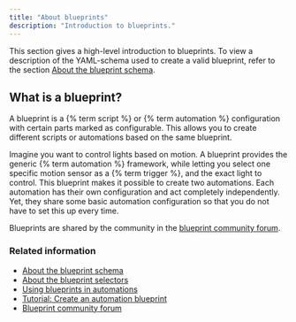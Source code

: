 ```yaml
---
title: "About blueprints"
description: "Introduction to blueprints."
---
```


This section gives a high-level introduction to blueprints. To view a description of the YAML-schema used to create a valid blueprint, refer to the section [About the blueprint schema](/docs/blueprint/schema/).

## What is a blueprint?

A blueprint is a {% term script %} or {% term automation %} configuration with certain parts marked as configurable. This allows you to create different scripts or automations based on the same blueprint.

Imagine you want to control lights based on motion. A blueprint provides the generic {% term automation %} framework, while letting you select one specific motion sensor as a {% term trigger %}, and the exact light to control. This blueprint makes it possible to create two automations. Each automation has their own configuration and act completely independently. Yet, they share some basic automation configuration so that you do not have to set this up every time.

Blueprints are shared by the community in the [blueprint community forum][blueprint-forums].

### Related information

- [About the blueprint schema](/docs/blueprint/schema/)
- [About the blueprint selectors](/docs/blueprint/selectors/)
- [Using blueprints in automations](/docs/automation/using_blueprints/)
- [Tutorial: Create an automation blueprint](/docs/blueprint/tutorial/)
- [Blueprint community forum][blueprint-forums]

[blueprint-forums]: /get-blueprints